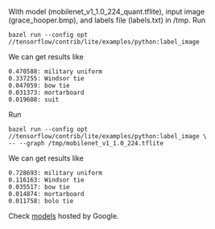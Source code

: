 With model (mobilenet_v1_1.0_224_quant.tflite), input image
(grace_hooper.bmp), and labels file (labels.txt) in /tmp.
Run

```
bazel run --config opt //tensorflow/contrib/lite/examples/python:label_image
```

We can get results like

```
0.470588: military uniform
0.337255: Windsor tie
0.047059: bow tie
0.031373: mortarboard
0.019608: suit
```

Run

```
bazel run --config opt //tensorflow/contrib/lite/examples/python:label_image \
-- --graph /tmp/mobilenet_v1_1.0_224.tflite
```

We can get results like
```
0.728693: military uniform
0.116163: Windsor tie
0.035517: bow tie
0.014874: mortarboard
0.011758: bolo tie
```

Check [models](../../g3doc/models.md) hosted by Google.

